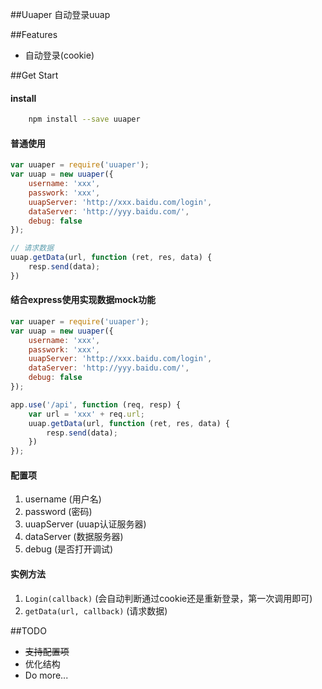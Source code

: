##Uuaper
自动登录uuap

##Features
*   自动登录(cookie)

##Get Start

#### install

``` bash
    npm install --save uuaper
```

#### 普通使用

```js
var uuaper = require('uuaper');
var uuap = new uuaper({
    username: 'xxx',
    passwork: 'xxx',
    uuapServer: 'http://xxx.baidu.com/login',
    dataServer: 'http://yyy.baidu.com/',
    debug: false
});

// 请求数据
uuap.getData(url, function (ret, res, data) {
    resp.send(data);
})
```

#### 结合express使用实现数据mock功能

```js
var uuaper = require('uuaper');
var uuap = new uuaper({
    username: 'xxx',
    passwork: 'xxx',
    uuapServer: 'http://xxx.baidu.com/login',
    dataServer: 'http://yyy.baidu.com/',
    debug: false
});

app.use('/api', function (req, resp) {
    var url = 'xxx' + req.url;
    uuap.getData(url, function (ret, res, data) {
        resp.send(data);
    })
});
```

#### 配置项
1. username  (用户名)
2. password  (密码)
3. uuapServer (uuap认证服务器)
4. dataServer (数据服务器)
5. debug (是否打开调试)


#### 实例方法
1. `Login(callback)` (会自动判断通过cookie还是重新登录，第一次调用即可)
2. `getData(url, callback)` (请求数据)

##TODO
*  ~~支持配置项~~
*  优化结构
*  Do more...